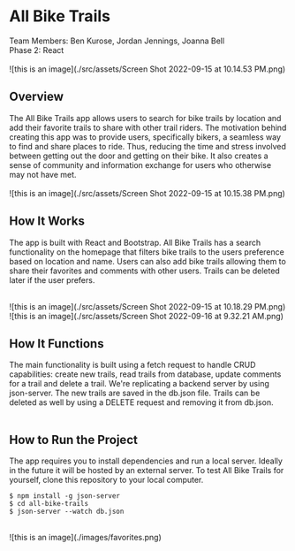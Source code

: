 # All Bike Trails
Team Members: Ben Kurose, Jordan Jennings, Joanna Bell
</br>
Phase 2: React
</br>
</br>
![this is an image](./src/assets/Screen Shot 2022-09-15 at 10.14.53 PM.png)

## Overview
The All Bike Trails app allows users to search for bike trails by location and add their favorite trails to share with other trail riders. The motivation behind creating this app was to provide users, specifically bikers, a seamless way to find and share places to ride. Thus, reducing the time and stress involved between getting out the door and getting on their bike. It also creates a sense of community and information exchange for users who otherwise may not have met.
</br>
</br>
![this is an image](./src/assets/Screen Shot 2022-09-15 at 10.15.38 PM.png)

## How It Works
The app is built with React and Bootstrap. All Bike Trails has a search functionality on the homepage that filters bike trails to the users preference based on location and name. Users can also add bike trails allowing them to share their favorites and comments with other users. Trails can be deleted later if the user prefers.
</br>
</br>

![this is an image](./src/assets/Screen Shot 2022-09-15 at 10.18.29 PM.png)
![this is an image](./src/assets/Screen Shot 2022-09-16 at 9.32.21 AM.png)

## How It Functions
The main functionality is built using a fetch request to handle CRUD capabilities: create new trails, read trails from database, update comments for a trail and delete a trail. We're replicating a backend server by using json-server. The new trails are saved in the db.json file. Trails can be deleted as well by using a DELETE request and removing it from db.json.
</br>
</br>

## How to Run the Project
The app requires you to install dependencies and run a local server. Ideally in the future it will be hosted by an external server. To test All Bike Trails for yourself, clone this repository to your local computer. 

```
$ npm install -g json-server
$ cd all-bike-trails
$ json-server --watch db.json
```


</br>
![this is an image](./images/favorites.png)